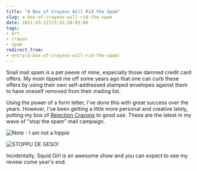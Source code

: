 ```yaml
---
title: "A Box of Crayons Will Rid the Spam"
slug: a-box-of-crayons-will-rid-the-spam
date: 2011-03-21T23:31:20-05:00
tags:
- art
- crayon
- spam
redirect_from:
- entry/a-box-of-crayons-will-rid-the-spam/
---
```

Snail mail spam is a pet peeve of mine, especially those damned credit card offers. My mom tipped me off some years ago that one can curb these offers by using their own self-addressed stamped envelopes against them to have oneself removed from their mailing list.

Using the power of a form letter, I've done this with great success over the years. However, I've been getting a little more personal and creative lately, putting my box of [Rejection Crayons](http://dxprog.com/entry/crayola-commercial/) to good use. These are the latest in my wave of "stop the spam" mail campaign.

![](http://images.dxprog.com/blog/spam_tree.jpg "Note - I am not a hippie")

![](http://images.dxprog.com/blog/spam_squiddie.jpg "STOPPU DE GESO!")

Incidentally, Squid Girl is an awesome show and you can expect to see my review come year's end.
